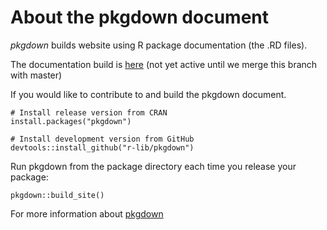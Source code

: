 # About the pkgdown document
*pkgdown* builds website using R package documentation (the .RD files).

The documentation build is [here](https://big-life-lab.github.io/bllFlow/docs)
(not yet active until we merge this branch with master)

If you would like to contribute to and build the pkgdown document.

```
# Install release version from CRAN
install.packages("pkgdown")

# Install development version from GitHub
devtools::install_github("r-lib/pkgdown")
```

Run pkgdown from the package directory each time you release your package:
```
pkgdown::build_site()
```

For more information about [pkgdown](https://pkgdown.r-lib.org)